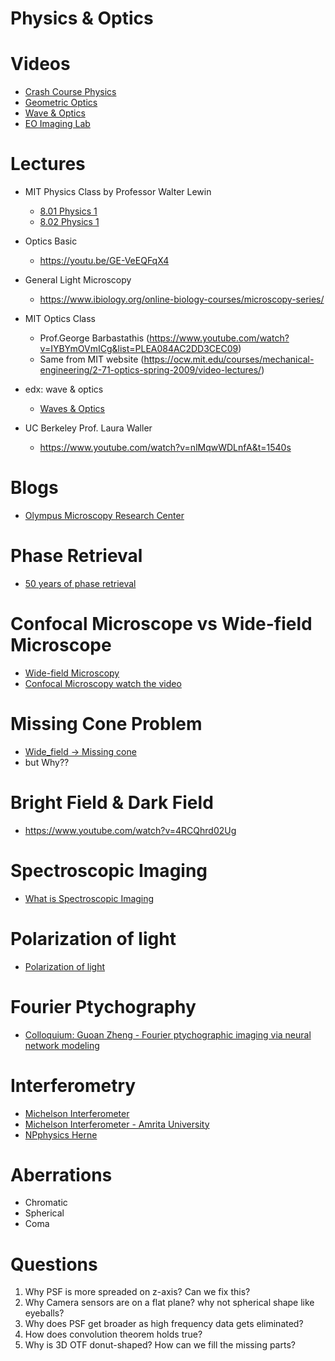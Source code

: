 # Physics & Optics

# Videos

- [Crash Course Physics](https://www.youtube.com/watch?v=ZM8ECpBuQYE&list=PL8dPuuaLjXtN0ge7yDk_UA0ldZJdhwkoV)
- [Geometric Optics](https://www.youtube.com/watch?v=Oh4m8Ees-3Q)
- [Wave & Optics](https://www.youtube.com/watch?v=wbUflBnkuiU&list=PLSrKSt8xhLVrRO5MF6hksLfu2UeZrIiYu)
- [EO Imaging Lab](https://www.youtube.com/watch?v=RfgDUV_-KP4&l)

# Lectures 

- MIT Physics Class by Professor Walter Lewin
  - [8.01 Physics 1](https://youtu.be/wWnfJ0-xXRE)
  - [8.02 Physics 1](https://youtu.be/rtlJoXxlSFE)

- Optics Basic
  - https://youtu.be/GE-VeEQFqX4

- General Light Microscopy 
  - https://www.ibiology.org/online-biology-courses/microscopy-series/

- MIT Optics Class 
  - Prof.George Barbastathis (https://www.youtube.com/watch?v=IYBYmOVmICg&list=PLEA084AC2DD3CEC09)
  - Same from MIT website (https://ocw.mit.edu/courses/mechanical-engineering/2-71-optics-spring-2009/video-lectures/)
  
- edx: wave & optics

  - [Waves & Optics](https://courses.edx.org/courses/RiceX/PHYS201x/3T2014/course/)

- UC Berkeley Prof. Laura Waller
  - https://www.youtube.com/watch?v=nlMqwWDLnfA&t=1540s

# Blogs

- [Olympus Microscopy Research Center](https://www.olympus-lifescience.com/en/microscope-resource/)

# Phase Retrieval

- [50 years of phase retrieval](https://www.youtube.com/watch?reload=9&v=qpta3UJLSdA)

# Confocal Microscope vs Wide-field Microscope

- [Wide-field Microscopy](https://www.leica-microsystems.com/science-lab/introduction-to-widefield-microscopy/)
- [Confocal Microscopy watch the video](https://en.wikipedia.org/wiki/Confocal_microscopy)

# Missing Cone Problem 

- [Wide_field -> Missing cone](https://en.wikipedia.org/wiki/Optical_transfer_function)
- but Why??


# Bright Field & Dark Field

- https://www.youtube.com/watch?v=4RCQhrd02Ug

# Spectroscopic Imaging

- [What is Spectroscopic Imaging](https://www.youtube.com/watch?reload=9&v=LuDFIPxDUaI)

# Polarization of light

- [Polarization of light](https://www.youtube.com/watch?v=6_C8KyU67RU)

# Fourier Ptychography

- [Colloquium: Guoan Zheng - Fourier ptychographic imaging via neural network modeling](https://www.youtube.com/watch?v=hece_x37ITg)

# Interferometry

- [Michelson Interferometer](https://www.youtube.com/watch?v=j-u3IEgcTiQ&t=4s)
- [Michelson Interferometer - Amrita University](https://www.youtube.com/watch?v=lzBKlY4f1XA&t=40s)
- [NPphysics Herne](https://www.youtube.com/watch?v=V_iBZpy570w)

# Aberrations

- Chromatic
- Spherical
- Coma

# Questions

1. Why PSF is more spreaded on z-axis? Can we fix this?
2. Why Camera sensors are on a flat plane? why not spherical shape like eyeballs?
3. Why does PSF get broader as high frequency data gets eliminated?
4. How does convolution theorem holds true?
5. Why is 3D OTF donut-shaped? How can we fill the missing parts?
